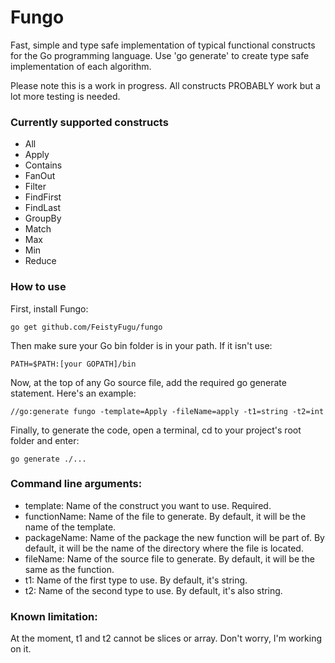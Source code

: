 # Fungo

Fast, simple and type safe implementation of typical functional constructs for the Go programming language. Use 'go generate' to create type safe implementation of each algorithm.

Please note this is a work in progress. All constructs PROBABLY work but a lot more testing is needed.

### Currently supported constructs

- All
- Apply
- Contains
- FanOut
- Filter
- FindFirst
- FindLast
- GroupBy
- Match
- Max
- Min
- Reduce

### How to use

First, install Fungo:

`go get github.com/FeistyFugu/fungo`

Then make sure your Go bin folder is in your path. If it isn't use:

 `PATH=$PATH:[your GOPATH]/bin`
 
Now, at the top of any Go source file, add the required go generate statement. Here's an example:
 
`//go:generate fungo -template=Apply -fileName=apply -t1=string -t2=int`

Finally, to generate the code, open a terminal, cd to your project's root folder and enter:

`go generate ./...`

### Command line arguments:

- template: Name of the construct you want to use. Required.
- functionName: Name of the file to generate. By default, it will be the name of the template.
- packageName: Name of the package the new function will be part of. By default, it will be the name of the directory where the file is located.
- fileName: Name of the source file to generate. By default, it will be the same as the function.
- t1: Name of the first type to use. By default, it's string.
- t2: Name of the second type to use. By default, it's also string.

### Known limitation:

At the moment, t1 and t2 cannot be slices or array. Don't worry, I'm working on it.
